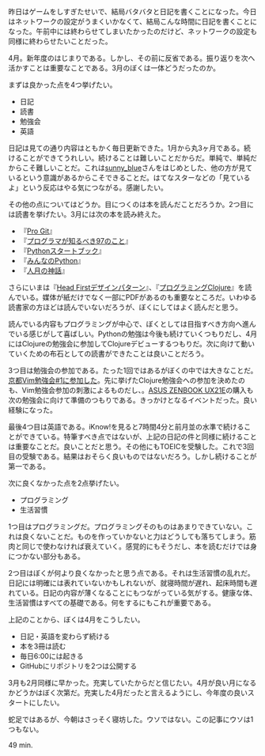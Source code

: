 昨日はゲームをしすぎたせいで、結局バタバタと日記を書くことになった。今日はネットワークの設定がうまくいかなくて、結局こんな時間に日記を書くことになった。午前中には終わらせてしまいたかったのだけど、ネットワークの設定も同様に終わらせたいことだった。

4月。新年度のはじまりである。しかし、その前に反省である。振り返りを次へ活かすことは重要なことである。3月のぼくは一体どうだったのか。

まずは良かった点を4つ挙げたい。

+ 日記
+ 読書
+ 勉強会
+ 英語

日記は見ての通り内容はともかく毎日更新できた。1月から丸3ヶ月である。続けることができてうれしい。続けることは難しいことだからだ。単純で、単純だからこそ難しいことだ。これは[sunny\_blue](http://sunnyblue.hatenablog.com/)さんをはじめとした、他の方が見ているという意識があるからこそできることだ。はてなスターなどの「見ているよ」という反応はやる気につながる。感謝したい。

その他の点についてはどうか。目につくのは本を読んだことだろうか。2つ目には読書を挙げたい。3月には次の本を読み終えた。

- 『[Pro Git](http://progit.org/)』
- 『[プログラマが知るべき97のこと](http://amazon.jp/o/ASIN/4873114799/bouzuya-22)』
- 『[Pythonスタートブック](http://amazon.jp/o/ASIN/4774142298/bouzuya-22)』
- 『[みんなのPython](http://amazon.jp/o/ASIN/4797353953/bouzuya-22)』
- 『[人月の神話](http://amazon.jp/o/ASIN/4795296758/bouzuya-22)』

さらにいまは『[Head Firstデザインパターン](http://amazon.jp/o/ASIN/4873112494/bouzuya-22)』、『[プログラミングClojure](http://amazon.jp/o/ASIN/4274067890/bouzuya-22)』を読んでいる。媒体が紙だけでなく一部にPDFがあるのも重要なところだ。いわゆる読書家の方ほどは読んでいないだろうが、ぼくにしてはよく読んだと思う。

読んでいる内容もプログラミングが中心で、ぼくとしては目指すべき方向へ進んでいる感じがして喜ばしい。Pythonの勉強は今後も続けていくつもりだし、4月にはClojureの勉強会に参加してClojureデビューするつもりだ。次に向けて動いていくための布石としての読書ができたことは良いことだろう。

3つ目は勉強会の参加である。たった1回ではあるがぼくの中では大きなことだ。[京都Vim勉強会#1に参加した](http://bouzuya.github.com/2012/03/24/kyoto-vim-1.html)。先に挙げたClojure勉強会への参加を決めたのも、Vim勉強会参加の刺激によるものだし、。[ASUS ZENBOOK UX21E](http://bouzuya.github.com/2012/03/30/asus-zenbook.html)の購入も次の勉強会に向けて準備のつもりである。きっかけとなるイベントだった。良い経験になった。

最後4つ目は英語である。iKnow!を見ると7時間4分と前月並の水準で続けることができている。特筆すべき点ではないが、上記の日記の件と同様に続けることは重要なことだ。良いことだと思う。その他にもTOEICを受験した。これで3回目の受験である。結果はおそらく良いものではないだろう。しかし続けることが第一である。

次に良くなかった点を2点挙げたい。

+ プログラミング
+ 生活習慣

1つ目はプログラミングだ。プログラミングそのものはあまりできていない。これは良くないことだ。ものを作っていかないと力はどうしても落ちてしまう。筋肉と同じで使わなければ衰えていく。感覚的にもそうだし、本を読むだけでは身につかない部分もある。

2つ目はぼくが何より良くなかったと思う点である。それは生活習慣の乱れだ。日記には明確には表れていないかもしれないが、就寝時間が遅れ、起床時間も遅れている。日記の内容が薄くなることにもつながっている気がする。健康な体、生活習慣はすべての基礎である。何をするにもこれが重要である。

上記のことから、ぼくは4月をこうしたい。

- 日記・英語を変わらず続ける
- 本を3冊は読む
- 毎日6:00には起きる
- GitHubにリポジトリを2つは公開する

3月も2月同様に早かった。充実していたからだと信じたい。4月が良い月になるかどうかはぼく次第だ。充実した4月だったと言えるようにし、今年度の良いスタートにしたい。

蛇足ではあるが、今朝はさっそく寝坊した。ウソではない。この記事にウソは1つもない。

49 min.
